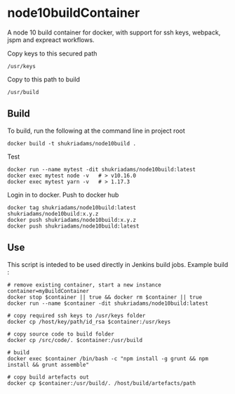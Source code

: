 # node10buildContainer

A node 10 build container for docker, with support for ssh keys, webpack, jspm and expreact workflows.

Copy keys to this secured path

    /usr/keys

Copy to this path to build

    /usr/build

## Build

To build, run the following at the command line in project root

    docker build -t shukriadams/node10build .

Test

    docker run --name mytest -dit shukriadams/node10build:latest  
    docker exec mytest node -v   # > v10.16.0  
    docker exec mytest yarn -v   # > 1.17.3

Login in to docker. Push to docker hub

    docker tag shukriadams/node10build:latest shukriadams/node10build:x.y.z
    docker push shukriadams/node10build:x.y.z
    docker push shukriadams/node10build:latest

## Use

This script is inteded to be used directly in Jenkins build jobs. Example build :

    # remove existing container, start a new instance
    container=myBuildContainer
    docker stop $container || true && docker rm $container || true
    docker run --name $container -dit shukriadams/node10build:latest 

    # copy required ssh keys to /usr/keys folder
    docker cp /host/key/path/id_rsa $container:/usr/keys

    # copy source code to build folder
    docker cp /src/code/. $container:/usr/build

    # build
    docker exec $container /bin/bash -c "npm install -g grunt && npm install && grunt assemble"

    # copy build artefacts out
    docker cp $container:/usr/build/. /host/build/artefacts/path

